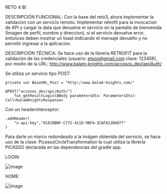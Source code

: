 RETO 4 BI

DESCRIPCIÓN FUNCIONAL: Con la base del reto3, ahora implementar la validacion con un servicio remoto. Implementar retrofit para la invocacion de API y cargar la data que devuelve el servicio en la pantalla de bienvenida (Imagen de perfil, nombre y direccion), si el servicio devuelve error, entonces deben mostrar un toast indicando el mensaje devuelto y no permitir ingresar a la aplicacion.

DESCRIPCIÓN TÉCNICA: Se hace uso de la librería RETROFIT para la validación de las credenciales (usuario: etson@gmail.com clave: 123456), por medio de la URL: http://www.balam-knights.com/accesos_dev/api/Auth/

Se utiliza un servicio tipo POST:

    private var BaseURL_Post = "http://www.balam-knights.com/"
    
    @POST("accesos_dev/api/Auth/")
        fun getResultLogin(@Body parametersDto: ParametersDto): Call<balamKnightsResponse>

Con un headerinterceptor:
    
    .addHeader(
        "x-api-key","81818BBF-C772-411D-9BFA-3CAFA12D6077"
    )
            

Para darle un marco redondeado a la imágen obtenida del servicio, se hace uso de la clase: PicassoCircleTransformation la cual utiliza la librería PICASSO declarada en las dependencias del gradle app.

LOGIN:

![image](https://github.com/aportillo16/Reto4/assets/166572036/b98cbb9e-b06f-4d08-b4dc-33d7b2a16992)

HOME:

![image](https://github.com/aportillo16/Reto4/assets/166572036/c211da56-3d47-49f1-ad70-0f5ffaf8d112)

